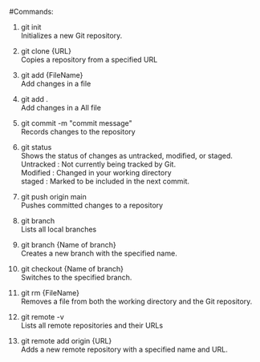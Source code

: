 #Commands: 

1. git init <br>
Initializes a new Git repository.

2. git clone {URL} <br>
Copies a repository from a specified URL

3. git add {FileName} <br>
Add changes in a file

4. git add . <br>
Add changes in a All file

5. git commit -m "commit message" <br>
Records changes to the repository 

6. git status <br>
Shows the status of changes as untracked, modified, or staged.<br>
Untracked : Not currently being tracked by Git.  <br>
Modified  : Changed in your working directory   <br>
staged    : Marked to be included in the next commit. 

7. git push origin main <br>
Pushes committed changes to a repository

8. git branch <br>
Lists all local branches

9. git branch {Name of branch} <br>
Creates a new branch with the specified name.

10. git checkout {Name of branch} <br>
Switches to the specified branch.

11. git rm {FileName} <br>
Removes a file from both the working directory and the Git repository.

12. git remote -v <br>
Lists all remote repositories and their URLs

13. git remote add origin {URL} <br>
Adds a new remote repository with a specified name and URL.